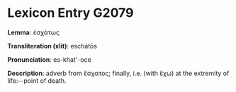# Lexicon Entry G2079

**Lemma**: ἐσχάτως

**Transliteration (xlit)**: eschátōs

**Pronunciation**: es-khat'-oce

**Description**:
adverb from ἔσχατος; finally, i.e. (with ἔχω) at the extremity of life:--point of death.

